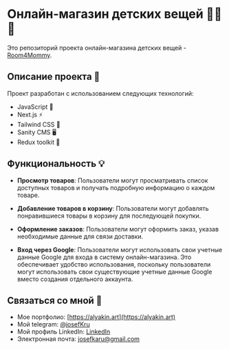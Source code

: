 # Онлайн-магазин детских вещей 🌟🎉🎈

Это репозиторий проекта онлайн-магазина детских вещей - [Room4Mommy](https://room4mommy.vercel.app). 

## Описание проекта 📄

Проект разработан с использованием следующих технологий:

- JavaScript 🚀
- Next.js ⚡️
- Tailwind CSS 💅
- Sanity CMS 🖥️
- Redux toolkit 🔧

## Функциональность 💡

- **Просмотр товаров**: Пользователи могут просматривать список доступных товаров и получать подробную информацию о каждом товаре.

- **Добавление товаров в корзину**: Пользователи могут добавлять понравившиеся товары в корзину для последующей покупки.

- **Оформление заказов**: Пользователи могут оформить заказ, указав необходимые данные для связи доставки.

- **Вход через Google**: Пользователи могут использовать свои учетные данные Google для входа в систему онлайн-магазина. Это обеспечивает удобство использования, поскольку пользователи могут использовать свои существующие учетные данные Google вместо создания отдельного аккаунта.

## Связаться со мной 📧

- Мое портфолио: [https://alyakin.art](https://alyakin.art)
- Мой telegram: [@josefKru](https://t.me/josefKru)
- Мой профиль LinkedIn: [LinkedIn](https://www.linkedin.com/in/ivan-alyakin-976842243/)
- Электронная почта: josefkaru@gmail.com

